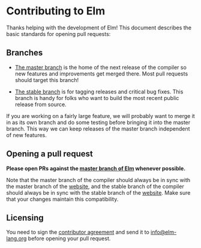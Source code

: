 # Contributing to Elm

Thanks helping with the development of Elm! This document describes the basic
standards for opening pull requests:

## Branches

  * [The master branch][master] is the home of the next release of the compiler
    so new features and improvements get merged there. Most pull requests
    should target this branch!

  * [The stable branch][stable] is for tagging releases and critical bug fixes.
    This branch is handy for folks who want to build the most recent public
    release from source.

[master]: http://github.com/elm-lang/elm/tree/master
[stable]: http://github.com/elm-lang/elm/tree/stable

If you are working on a fairly large feature, we will probably want to merge it
in as its own branch and do some testing before bringing it into the master
branch. This way we can keep releases of the master branch independent of new
features.

## Opening a pull request

**Please open PRs against the [master branch of Elm][master] whenever possible.**

Note that the master branch of the compiler should always be in sync with the
master branch of the [website][], and the stable branch of the compiler should
always be in sync with the stable branch of the [website][]. Make sure that
your changes maintain this compatibility.

[website]: https://github.com/elm-lang/elm-lang.org

## Licensing

You need to sign the [contributor agreement](ContributorAgreement.pdf)
and send it to <info@elm-lang.org> before opening your pull request.
